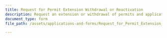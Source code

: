 ```yaml
---
title: Request for Permit Extension Withdrawal or Reactivation
description: Request an extension or withdrawal of permits and applications, or reactivate a permit. 
document_type: form
file_path: /assets/applications-and-forms/Request_for_Permit_Extension__Withdrawal_or_Reactivation.pdf

---
```

